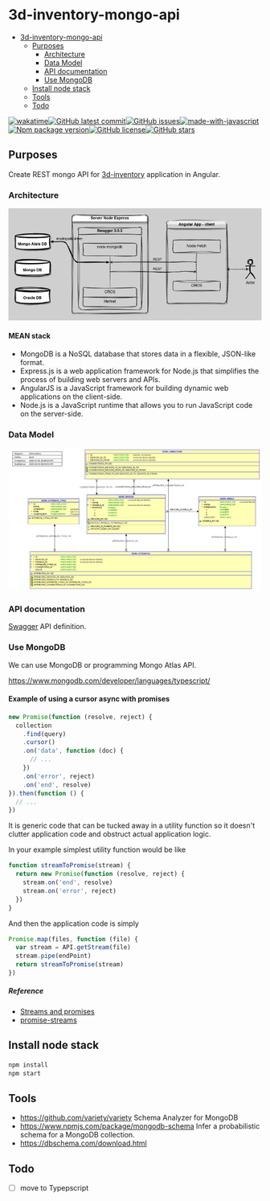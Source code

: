 ﻿# 3d-inventory-mongo-api

- [3d-inventory-mongo-api](#3d-inventory-mongo-api)
  - [Purposes](#purposes)
    - [Architecture](#architecture)
    - [Data Model](#data-model)
    - [API documentation](#api-documentation)
    - [Use MongoDB](#use-mongodb)
  - [Install node stack](#install-node-stack)
  - [Tools](#tools)
  - [Todo](#todo)

[![wakatime](https://wakatime.com/badge/user/3bbeedbe-0c6a-4a01-b3cd-a85d319a03bf/project/018c29b5-69aa-44a9-823a-51170ee4eafb.svg)](https://wakatime.com/badge/user/3bbeedbe-0c6a-4a01-b3cd-a85d319a03bf/project/018c29b5-69aa-44a9-823a-51170ee4eafb)[![GitHub latest commit](https://badgen.net/github/last-commit/karol-preiskorn/3d-inventory-mongo-api)](https://GitHub.com/karol-preiskorn/3d-inventory-mongo-api/commit/)[![GitHub issues](https://img.shields.io/github/issues/karol-preiskorn/3d-inventory-mongo-api.svg)](https://GitHub.com/karol-preiskorn/3d-inventory-mongo-api/issues/)[![made-with-javascript](https://img.shields.io/badge/Made%20with-JavaScript-1f425f.svg)](https://www.javascript.com)[![Npm package version](https://badgen.net/npm/v/express)](https://npmjs.com/package/express)[![GitHub license](https://badgen.net/github/license/karol-preiskorn/3d-inventory-mongo-api)](https://github.com/karol-preiskorn/3d-inventory-mongo-api/blob/master/LICENSE)[![GitHub stars](https://img.shields.io/github/stars/karol-preiskorn/3d-inventory-mongo-api.svg?style=social&label=Star&maxAge=2592000)](https://GitHub.com/karol-preiskorn/3d-inventory-mongo-api/stargazers/)

## Purposes

Create REST mongo API for [3d-inventory](https://github.com/users/karol-preiskorn/3d-inventory-angular-ui) application in Angular.

### Architecture

![Architecture 3d-inventory Mongo API](/assets/architecture.drawio.png)

#### MEAN stack

- MongoDB is a NoSQL database that stores data in a flexible, JSON-like format.
- Express.js is a web application framework for Node.js that simplifies the process of building web servers and APIs.
- AngularJS is a JavaScript framework for building dynamic web applications on the client-side.
- Node.js is a JavaScript runtime that allows you to run JavaScript code on the server-side.

### Data Model

![Data Model](/assets/3d-inventory.png)

### API documentation

[Swagger](https://app.swaggerhub.com/apis/karol-preiskorn/3d-inventory-rest-api/0.0.6#/) API definition.

### Use MongoDB

We can use MongoDB or programming Mongo Atlas API.

<https://www.mongodb.com/developer/languages/typescript/>

#### Example of using a cursor async with promises

```javascript
new Promise(function (resolve, reject) {
  collection
    .find(query)
    .cursor()
    .on('data', function (doc) {
      // ...
    })
    .on('error', reject)
    .on('end', resolve)
}).then(function () {
  // ...
})
```

It is generic code that can be tucked away in a utility function so it doesn't
clutter application code and obstruct actual application logic.

In your example simplest utility function would be like

```js
function streamToPromise(stream) {
  return new Promise(function (resolve, reject) {
    stream.on('end', resolve)
    stream.on('error', reject)
  })
}
```

And then the application code is simply

```js
Promise.map(files, function (file) {
  var stream = API.getStream(file)
  stream.pipe(endPoint)
  return streamToPromise(stream)
})
```

##### Reference

- [Streams and promises](https://github.com/petkaantonov/bluebird/issues/332#issuecomment-58326173)
- [promise-streams](https://github.com/spion/promise-streams)

## Install node stack

```bash
npm install
npm start
```

## Tools

- https://github.com/variety/variety Schema Analyzer for MongoDB
- https://www.npmjs.com/package/mongodb-schema Infer a probabilistic schema for a MongoDB collection.
- https://dbschema.com/download.html

## Todo

- [ ] move to Typepscript
